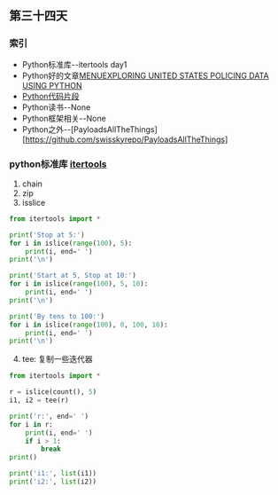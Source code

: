 ## 第三十四天
### 索引
- Python标准库--itertools day1
- Python好的文章[MENUEXPLORING UNITED STATES POLICING DATA USING PYTHON](https://blog.patricktriest.com/police-data-python/)
- [Python代码片段](day34.py)
- Python读书--None
- Python框架相关--None
- Python之外--[PayloadsAllTheThings][https://github.com/swisskyrepo/PayloadsAllTheThings]
### python标准库 [itertools](https://pymotw.com/3/itertools/index.html)
1. chain
2. zip
3. isslice
```python
from itertools import *

print('Stop at 5:')
for i in islice(range(100), 5):
    print(i, end=' ')
print('\n')

print('Start at 5, Stop at 10:')
for i in islice(range(100), 5, 10):
    print(i, end=' ')
print('\n')

print('By tens to 100:')
for i in islice(range(100), 0, 100, 10):
    print(i, end=' ')
print('\n')
```
4. tee: 复制一些迭代器
```python
from itertools import *

r = islice(count(), 5)
i1, i2 = tee(r)

print('r:', end=' ')
for i in r:
    print(i, end=' ')
    if i > 1:
        break
print()

print('i1:', list(i1))
print('i2:', list(i2))
```